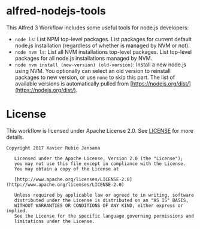 # alfred-nodejs-tools

This Alfred 3 Workflow includes some useful tools for node.js developers:

- `node ls`: List NPM top-level packages. List packages for current default node.js installation (regardless of whether is managed by NVM or not).
- `node nvm ls`: List all NVM installations top-level packages. List top-level packages for all node.js installations managed by NVM.
- `node nvm install (new-version) (old-version)`: Install a new node.js using NVM. You optionally can select an old version to reinstall packages to new version, or use `none` to skip this part. The list of available versions is automatically pulled from [https://nodejs.org/dist/](https://nodejs.org/dist/).

# License

This workflow is licensed under Apache License 2.0. See [LICENSE](LICENSE) for more details.

```
Copyright 2017 Xavier Rubio Jansana

   Licensed under the Apache License, Version 2.0 (the "License");
   you may not use this file except in compliance with the License.
   You may obtain a copy of the License at

   [http://www.apache.org/licenses/LICENSE-2.0](http://www.apache.org/licenses/LICENSE-2.0)

   Unless required by applicable law or agreed to in writing, software
   distributed under the License is distributed on an "AS IS" BASIS,
   WITHOUT WARRANTIES OR CONDITIONS OF ANY KIND, either express or implied.
   See the License for the specific language governing permissions and
   limitations under the License.
```

